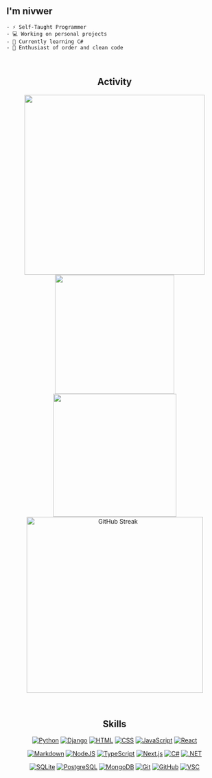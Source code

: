 <!--
## I'm nivwer, Self-Taught Programmer
-->
<h2 align="left" >I'm nivwer</h2>

```
- ⚡ Self-Taught Programmer
- 💻 Working on personal projects
- 🌱 Currently learning C#
- 🧹 Enthusiast of order and clean code
```

<br/>
<h2 align="center" >Activity</h2>

<p align="center">
  <img height="auto" width="420px" src="https://github-readme-stats.vercel.app/api?username=nivwer&show_icons=true&count_private=true&theme=nord&hide_border=true&hide=issues&bg_color=000000&title_color=888888&icon_color=888888&border_radius=0">
  <img height="auto" width="278px" src="https://github-readme-stats.vercel.app/api/top-langs/?username=nivwer&layout=compact&hide_border=true&theme=nord&bg_color=000000&title_color=888888&icon_color=888888&border_radius=0&langs_count=5&hide=css">
  <img height="auto" width="287px" src="https://steamuserimages-a.akamaihd.net/ugc/1688275952686404152/803DFB22DBD6FBADC1D3D7CB74D177781E2CB921/?imw=637&imh=358&ima=fit&impolicy=Letterbox&imcolor=%23000000&letterbox=true"/>
  <img height="auto" width="411px" src="https://github-readme-streak-stats.herokuapp.com?user=nivwer&theme=nord&hide_border=true&border_radius=0&stroke=888888&ring=888888&currStreakLabel=888888&fire=d8dee9&sideLabels=888888&background=000000&currStreakNum=d8dee9&sideNums=d8dee9" alt="GitHub Streak" />
</p>



<br/>
<h2 align="center" >Skills</h2>

<p align="center">
<a href="#"><img alt="Python" src="https://img.shields.io/badge/python-3670A0?style=for-the-badge&logo=python&logoColor=ffdd54"></a>
<a href="#"><img alt="Django" src="https://img.shields.io/badge/django-092E20?style=for-the-badge&logo=django&logoColor=white"></a>
<a href="#"><img alt="HTML" src="https://img.shields.io/badge/html5-%23E34F26.svg?style=for-the-badge&logo=html5&logoColor=white"></a>
<a href="#"><img alt="CSS" src="https://img.shields.io/badge/css3-%231572B6.svg?style=for-the-badge&logo=css3&logoColor=white"></a>
<a href="#"><img alt="JavaScript" src="https://img.shields.io/badge/javascript-%23323330.svg?style=for-the-badge&logo=javascript&logoColor=%23F7DF1E"></a>
<a href="#"><img alt="React" src="https://img.shields.io/badge/react-%2320232a.svg?style=for-the-badge&logo=react&logoColor=%2361DAFB"></a>
</p>

<p align="center">
<a href="#"><img alt="Markdown" src="https://img.shields.io/badge/markdown-%23000000.svg?style=for-the-badge&logo=markdown&logoColor=white"></a>
<a href="#"><img alt="NodeJS" src="https://img.shields.io/badge/node-6DA55F?style=for-the-badge&logo=node.js&logoColor=white"></a>
<a href="#"><img alt="TypeScript" src="https://img.shields.io/badge/typescript-%23007ACC.svg?style=for-the-badge&logo=typescript&logoColor=white"></a>
<a href="#"><img alt="Next.js" src="https://img.shields.io/badge/Next-black?style=for-the-badge&logo=next.js&logoColor=white"></a>
<a href="#"><img alt="C#" src="https://img.shields.io/badge/csharp-512BD4?style=for-the-badge&logo=csharp&logoColor=white""></a>
<a href="#"><img alt=".NET" src="https://img.shields.io/badge/.net-512BD4?style=for-the-badge&logo=.net&logoColor=white"></a>
</p>

<p align="center">
<a href="#"><img alt="SQLite" src="https://img.shields.io/badge/sqlite-%2307405e.svg?style=for-the-badge&logo=sqlite&logoColor=white"></a>
<a href="#"><img alt="PostgreSQL" src="https://img.shields.io/badge/postgresql-4169E1?style=for-the-badge&logo=postgresql&logoColor=white"></a>
<a href="#"><img alt="MongoDB" src="https://img.shields.io/badge/MongoDB-%234ea94b.svg?style=for-the-badge&logo=mongodb&logoColor=white"></a>
<a href="#"><img alt="Git" src="https://img.shields.io/badge/git-F05032?style=for-the-badge&logo=git&logoColor=white"></a>
<a href="#"><img alt="GitHub" src="https://img.shields.io/badge/github-%23181717?style=for-the-badge&logo=github"></a>
<a href="#"><img alt="VSC" src="https://img.shields.io/badge/vsc-007ACC?style=for-the-badge&logo=Visual%20Studio%20Code"></a>
</p>







<!--
<a href="#"><img alt="Vercel" src="https://img.shields.io/badge/vercel-%23000000.svg?style=for-the-badge&logo=vercel&logoColor=white"></a>
Here are some ideas to get you started:

- 🔭 I’m currently working on ...
- 🌱 I’m currently learning ...
- 👯 I’m looking to collaborate on ...
- 🤔 I’m looking for help with ...
- 💬 Ask me about ...
- 📫 How to reach me: ...
- 😄 Pronouns: ...
- ⚡ Fun fact: ...


<img align="left" width=100px height=100px style="margin:0"  src='https://github.githubassets.com/images/mona-loading-dark.gif' />
-->
